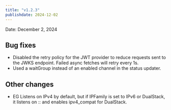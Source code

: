 ```yaml
---
title: "v1.2.3"
publishdate: 2024-12-02
---
```


Date: December 2, 2024

## Bug fixes
- Disabled the retry policy for the JWT provider to reduce requests sent to the JWKS endpoint. Failed async fetches will retry every 1s.
- Used a waitGroup instead of an enabled channel in the status updater.

## Other changes
- EG Listens on IPv4 by default, but if IPFamily is set to IPv6 or DualStack, it listens on :: and enables ipv4_compat for  DualStack.
